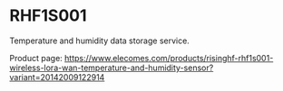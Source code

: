 # RHF1S001

Temperature and humidity data storage service.

Product
page: <https://www.elecomes.com/products/risinghf-rhf1s001-wireless-lora-wan-temperature-and-humidity-sensor?variant=20142009122914>